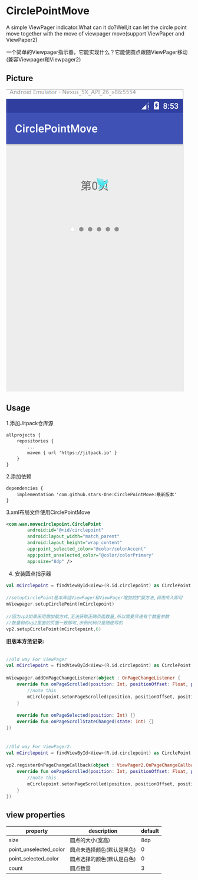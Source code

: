 # CirclePointMove

A simple ViewPager indicator.What can it do?Well,it can let the circle point move together with the move of viewpager move(support ViewPaper and ViewPaper2)

一个简单的Viewpager指示器，它能实现什么？它能使圆点跟随ViewPager移动(兼容Viewpager和Viewpager2)

## Picture 
![]( https://github.com/Stars-One/CirclePointMove/raw/master/app/picture/b.gif)

## Usage 
  
1.添加Jitpack仓库源

```	
allprojects {
    repositories {
        ...
        maven { url 'https://jitpack.io' }
    }
}
```  

2.添加依赖

```
dependencies {
    implementation 'com.github.stars-One:CirclePointMove:最新版本'
}
```  

3.xml布局文件使用CirclePointMove
```xml
<com.wan.movecirclepoint.CirclePoint
        android:id="@+id/circlepoint"
        android:layout_width="match_parent"
        android:layout_height="wrap_content"
        app:point_selected_color="@color/colorAccent"
        app:point_unselected_color="@color/colorPrimary"
        app:size="8dp" />
```

4. 安装圆点指示器

```kotlin
val mCirclepoint = findViewById<View>(R.id.circlepoint) as CirclePoint

//setupCirclePoint是本库给ViewPager和ViewPager增加的扩展方法,调用传入即可
mViewpager.setupCirclePoint(mCirclepoint)

//因为vp2如果采用懒加载方式,无法获取正确页面数量,所以需要传递有个数量参数
//数量和你vp2里面的页面一致即可,示例代码只是随便写的
vp2.setupCirclePoint(mCirclepoint,6)
```

**旧版本方法记录:**

```kotlin

//Old way For ViewPager
val mCirclepoint = findViewById<View>(R.id.circlepoint) as CirclePoint

mViewpager.addOnPageChangeListener(object : OnPageChangeListener {
    override fun onPageScrolled(position: Int, positionOffset: Float, positionOffsetPixels: Int) {
        //note this
        mCirclepoint.setonPageScrolled(position, positionOffset, positionOffsetPixels)
    }

    override fun onPageSelected(position: Int) {}
    override fun onPageScrollStateChanged(state: Int) {}
})


//Old way For ViewPager2:
val mCirclepoint = findViewById<View>(R.id.circlepoint) as CirclePoint

vp2.registerOnPageChangeCallback(object : ViewPager2.OnPageChangeCallback() {
    override fun onPageScrolled(position: Int, positionOffset: Float, positionOffsetPixels: Int) {
        //note this
        mCirclepoint.setonPageScrolled(position, positionOffset, positionOffsetPixels)
    }
})
```

## view properties

|property				|description							|default|
|--						|--										|--		|
|size					|圆点的大小(宽高)		|8dp	|
|point_unselected_color	|圆点未选择颜色(默认是黑色)	|0		|
|point_selected_color	|圆点选择的颜色(默认是白色)		|0		|
|count					|圆点数量		|3		|



